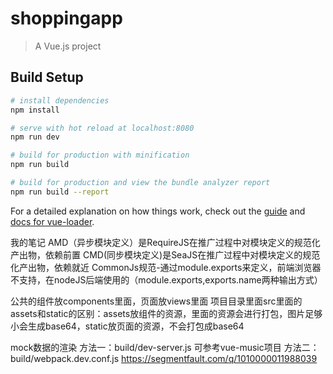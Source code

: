 # shoppingapp

> A Vue.js project

## Build Setup

``` bash
# install dependencies
npm install

# serve with hot reload at localhost:8080
npm run dev

# build for production with minification
npm run build

# build for production and view the bundle analyzer report
npm run build --report
```
For a detailed explanation on how things work, check out the [guide](http://vuejs-templates.github.io/webpack/) and [docs for vue-loader](http://vuejs.github.io/vue-loader).


我的笔记
AMD（异步模块定义）是RequireJS在推广过程中对模块定义的规范化产出物，依赖前置
CMD(同步模块定义)是SeaJS在推广过程中对模块定义的规范化产出物，依赖就近
CommonJs规范-通过module.exports来定义，前端浏览器不支持，在nodeJS后端使用的（module.exports,exports.name两种输出方式）

公共的组件放components里面，页面放views里面
项目目录里面src里面的assets和static的区别：assets放组件的资源，里面的资源会进行打包，图片足够小会生成base64，static放页面的资源，不会打包成base64

mock数据的渲染
方法一：build/dev-server.js 可参考vue-music项目
方法二：build/webpack.dev.conf.js  https://segmentfault.com/q/1010000011988039
